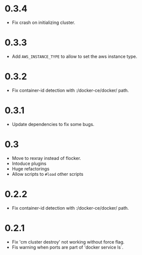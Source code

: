 # 0.3.4

* Fix crash on initializing cluster.

# 0.3.3

* Add `AWS_INSTANCE_TYPE` to allow to set the aws instance type.

# 0.3.2

* Fix container-id detection with :/docker-ce/docker/ path.

# 0.3.1

* Update dependencies to fix some bugs.

# 0.3

* Move to rexray instead of flocker.
* Intoduce plugins
* Huge refactorings
* Allow scripts to `#load` other scripts

# 0.2.2

* Fix container-id detection with :/docker-ce/docker/ path.

# 0.2.1

* Fix 'cm cluster destroy' not working without force flag.
* Fis warning when ports are part of 'docker service ls`.
